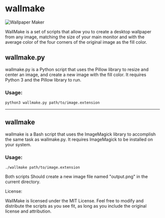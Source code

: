 # wallmake

![Wallpaper Maker](https://pixteller.com/images/tools/thumbs/Wallpaper-Maker.png "Wallpaper Maker")

WallMake is a set of scripts that allow you to create a desktop wallpaper from any image, matching the size of your main monitor and with the average color of the four corners of the original image as the fill color.

## wallmake.py

wallmake.py is a Python script that uses the Pillow library to resize and center an image, and create a new image with the fill color. It requires Python 3 and the Pillow library to run.

### Usage:
~~~
python3 wallmake.py path/to/image.extension
~~~

---

## wallmake

wallmake is a Bash script that uses the ImageMagick library to accomplish the same task as wallmake.py. It requires ImageMagick to be installed on your system.

### Usage:
~~~
./wallmake path/to/image.extension
~~~

Both scripts Should create a new image file named "output.png" in the current directory.

License:

WallMake is licensed under the MIT License. Feel free to modify and distribute the scripts as you see fit, as long as you include the original license and attribution.
